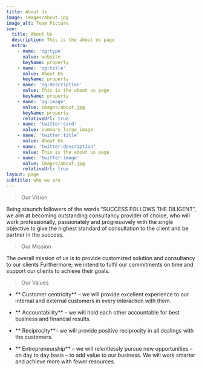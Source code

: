 ```yaml
---
title: About Us
image: images/about.jpg
image_alt: Team Picture
seo:
  title: About Us
  description: This is the about us page
  extra:
    - name: 'og:type'
      value: website
      keyName: property
    - name: 'og:title'
      value: About Us
      keyName: property
    - name: 'og:description'
      value: This is the about us page
      keyName: property
    - name: 'og:image'
      value: images/about.jpg
      keyName: property
      relativeUrl: true
    - name: 'twitter:card'
      value: summary_large_image
    - name: 'twitter:title'
      value: About Us
    - name: 'twitter:description'
      value: This is the about us page
    - name: 'twitter:image'
      value: images/about.jpg
      relativeUrl: true
layout: page
subtitle: who we are
---
```

> Our Vision

Being staunch followers of the words “SUCCESS FOLLOWS THE DILIGENT”, we aim at becoming outstanding consultancy provider of choice, who will work professionally, passionately and progressively with the single objective to give the highest standard of consultation to the client and be partner in the success.

> Our Mission

The overall mission of us is to provide customized solution and consultancy to our clients Furthermore; we intend to fulfil our commitments on time and support our clients to achieve their goals.

> Our Values

*   ** Customer centricity** – we will provide excellent experience to our internal and external customers in every interaction with them.

*   ** Accountability** – we will hold each other accountable for best business and financial results.

*   ** Reciprocity**– we will provide positive reciprocity in all dealings with the customers.

*   ** Entrepreneurship** – we will relentlessly pursue new opportunities – on day to day basis – to add value to our business. We will work smarter and achieve more with fewer resources.

